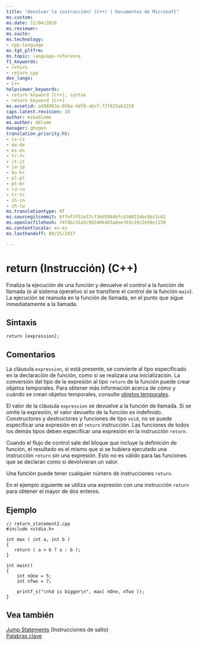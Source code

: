 ```yaml
---
title: "devolver la instrucción) (C++) | Documentos de Microsoft"
ms.custom: 
ms.date: 11/04/2016
ms.reviewer: 
ms.suite: 
ms.technology:
- cpp-language
ms.tgt_pltfrm: 
ms.topic: language-reference
f1_keywords:
- return
- return_cpp
dev_langs:
- C++
helpviewer_keywords:
- return keyword [C++], syntax
- return keyword [C++]
ms.assetid: a498903a-056a-4df0-a6cf-72f633a62210
caps.latest.revision: 10
author: mikeblome
ms.author: mblome
manager: ghogen
translation.priority.ht:
- cs-cz
- de-de
- es-es
- fr-fr
- it-it
- ja-jp
- ko-kr
- pl-pl
- pt-br
- ru-ru
- tr-tr
- zh-cn
- zh-tw
ms.translationtype: HT
ms.sourcegitcommit: 6ffef5f51e57cf36d5984bfc43d023abc8bc5c62
ms.openlocfilehash: 7474bc55a5c9d2406465a6ee763c19c2e56e1159
ms.contentlocale: es-es
ms.lasthandoff: 09/25/2017

---
```

# <a name="return-statement-c"></a>return (Instrucción) (C++)
Finaliza la ejecución de una función y devuelve el control a la función de llamada (o al sistema operativo si se transfiere el control de la función `main`). La ejecución se reanuda en la función de llamada, en el punto que sigue inmediatamente a la llamada.  
  
## <a name="syntax"></a>Sintaxis  
  
```  
return [expression];  
```  
  
## <a name="remarks"></a>Comentarios  
 La cláusula `expression`, si está presente, se convierte al tipo especificado en la declaración de función, como si se realizara una inicialización. La conversión del tipo de la expresión al tipo `return` de la función puede crear objetos temporales. Para obtener más información acerca de cómo y cuándo se crean objetos temporales, consulte [objetos temporales](../cpp/temporary-objects.md).  
  
 El valor de la cláusula `expression` se devuelve a la función de llamada. Si se omite la expresión, el valor devuelto de la función es indefinido. Constructores y destructores y funciones de tipo `void`, no se puede especificar una expresión en el `return` instrucción. Las funciones de todos los demás tipos deben especificar una expresión en la instrucción `return`.  
  
 Cuando el flujo de control sale del bloque que incluye la definición de función, el resultado es el mismo que si se hubiera ejecutado una instrucción `return` sin una expresión. Esto no es válido para las funciones que se declaran como si devolvieran un valor.  
  
 Una función puede tener cualquier número de instrucciones `return`.  
  
 En el ejemplo siguiente se utiliza una expresión con una instrucción `return` para obtener el mayor de dos enteros.  
  
## <a name="example"></a>Ejemplo  
  
```  
// return_statement2.cpp  
#include <stdio.h>  
  
int max ( int a, int b )  
{  
   return ( a > b ? a : b );  
}  
  
int main()  
{  
    int nOne = 5;  
    int nTwo = 7;  
  
    printf_s("\n%d is bigger\n", max( nOne, nTwo ));  
}  
```  
  
## <a name="see-also"></a>Vea también  
 [Jump Statements](../cpp/jump-statements-cpp.md)  (Instrucciones de salto)  
 [Palabras clave](../cpp/keywords-cpp.md)
